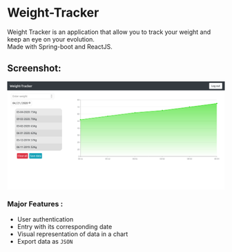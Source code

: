 # Weight-Tracker

Weight Tracker is an application that allow you to track your weight and keep an eye on your evolution.  
Made with Spring-boot and ReactJS.

## Screenshot:

<img align='center' src='res/sc.png' alt='weight tracker screenshot'>

### Major Features : 
- User authentication
- Entry with its corresponding date
- Visual representation of data in a chart
- Export data as `JSON`